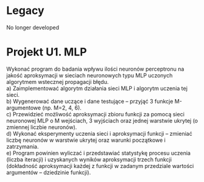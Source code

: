 ﻿# Legacy

No longer developed

# Projekt U1. MLP
Wykonać program do badania wpływu ilości neuronów perceptronu na jakość aproksymacji
w sieciach neuronowych typu MLP uczonych algorytmem wstecznej propagacji błędu.   
a) Zaimplementować algorytm działania sieci MLP i algorytm uczenia tej sieci.   
b) Wygenerować dane uczące i dane testujące – przyjąć 3 funkcje M-argumentowe (np.
M=2, 4, 6).   
c) Przewidzieć możliwość aproksymacji zbioru funkcji za pomocą sieci neuronowej
MLP o M wejściach, 3 wyjściach oraz jednej warstwie ukrytej (o zmiennej liczbie
neuronów).   
d) Wykonać eksperymenty uczenia sieci i aproksymacji funkcji – zmieniać liczbę
neuronów w warstwie ukrytej oraz warunki początkowe i zatrzymania.   
e) Program powinien wyliczać i przedstawiać statystykę procesu uczenia (liczba iteracji)
i uzyskanych wyników aproksymacji trzech funkcji (dokładność aproksymacji każdej
z funkcji w zadanym przedziale wartości argumentów – dziedzinie funkcji).   
